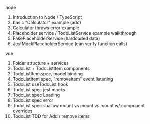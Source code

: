 node
1. Introduction to Node / TypeScript
2. basic "Calculator" example (add)
3. Calculator throws error example
4. Placeholder service / TodoListService example walkthrough
5. FakePlaceholderService (hardcoded data)
6. JestMockPlaceholderService (can verify function calls)

vue
1. Folder structure + services
2. TodoList + TodoListItem components
3. TodoListItem spec, model binding
4. TodoListItem spec, "removeItem" event listening
5. TodoList useTodoList hook
6. TodoList spec jest mocks
7. TodoList spec Loading
8. TodoList spec error
9. TodoList spec shallow mount vs mount vs mount w/ component overrides
10. TodoList TDD for Add / remove items
